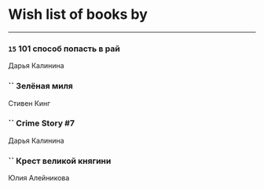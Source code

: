 # Wish list of books by [](https://ok.ru/profile/536771522733)
---

### `15` 101 способ попасть в рай
Дарья Калинина

### `` Зелёная миля
Стивен Кинг

### `` Crime Story #7
Дарья Калинина

### `` Крест великой княгини
Юлия Алейникова

